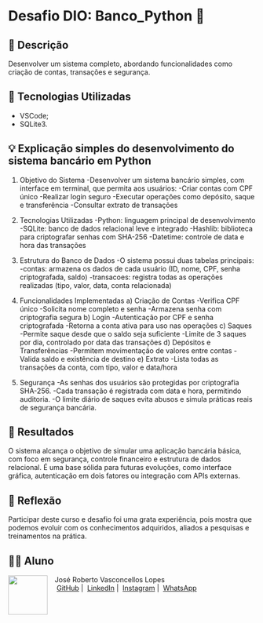 # Desafio DIO: Banco_Python 🌌

## 📒 Descrição
Desenvolver um sistema completo, abordando funcionalidades como criação de contas, transações e segurança.

## 🤖 Tecnologias Utilizadas
- VSCode;
- SQLite3.

## 💡 Explicação simples do desenvolvimento do sistema bancário em Python
  1. Objetivo do Sistema
  -Desenvolver um sistema bancário simples, com interface em terminal, que permita aos usuários:
  -Criar contas com CPF único
  -Realizar login seguro
  -Executar operações como depósito, saque e transferência
  -Consultar extrato de transações

  2. Tecnologias Utilizadas
  -Python: linguagem principal de desenvolvimento
  -SQLite: banco de dados relacional leve e integrado
  -Hashlib: biblioteca para criptografar senhas com SHA-256
  -Datetime: controle de data e hora das transações

  3. Estrutura do Banco de Dados
  -O sistema possui duas tabelas principais:
  -contas: armazena os dados de cada usuário (ID, nome, CPF, senha criptografada, saldo)
  -transacoes: registra todas as operações realizadas (tipo, valor, data, conta relacionada)

  4. Funcionalidades Implementadas
  a) Criação de Contas
  -Verifica CPF único
  -Solicita nome completo e senha
  -Armazena senha com criptografia segura
  b) Login
  -Autenticação por CPF e senha criptografada
  -Retorna a conta ativa para uso nas operações
  c) Saques
  -Permite saque desde que o saldo seja suficiente
  -Limite de 3 saques por dia, controlado por data das transações
  d) Depósitos e Transferências
  -Permitem movimentação de valores entre contas
  -Valida saldo e existência de destino
  e) Extrato
  -Lista todas as transações da conta, com tipo, valor e data/hora

  5. Segurança
  -As senhas dos usuários são protegidas por criptografia SHA-256.
  -Cada transação é registrada com data e hora, permitindo auditoria.
  -O limite diário de saques evita abusos e simula práticas reais de segurança bancária.

## 🚀 Resultados
O sistema alcança o objetivo de simular uma aplicação bancária básica, com foco em segurança, controle financeiro e estrutura de dados relacional. É uma base sólida para futuras evoluções, como interface gráfica, autenticação em dois fatores ou integração com APIs externas.

## 💭 Reflexão
Participar deste curso e desafio foi uma grata experiência, pois mostra que podemos evoluir com os conhecimentos adquiridos, aliados a pesquisas e treinamentos na prática.

## 👨‍💻 Aluno

<p>
    <img 
      align=left 
      margin=10 
      width=80 
      src="https://avatars.githubusercontent.com/u/79292597?s=96&v=4"
    />
    <p>&nbsp&nbsp&nbspJosé Roberto Vasconcellos Lopes<br>
    &nbsp&nbsp&nbsp
    <a href="https://github.com/jrobertovl">GitHub</a>&nbsp;|&nbsp;
    <a href="www.linkedin.com/in/jrobertovl">LinkedIn</a>&nbsp;|&nbsp;
    <a href="https://www.instagram.com/jrobertovl/">Instagram</a>&nbsp;|&nbsp;
    <a href="https://api.whatsapp.com/send?phone=5591982003052">WhatsApp</a></p>
</p>
<br/><br/>
<p>
